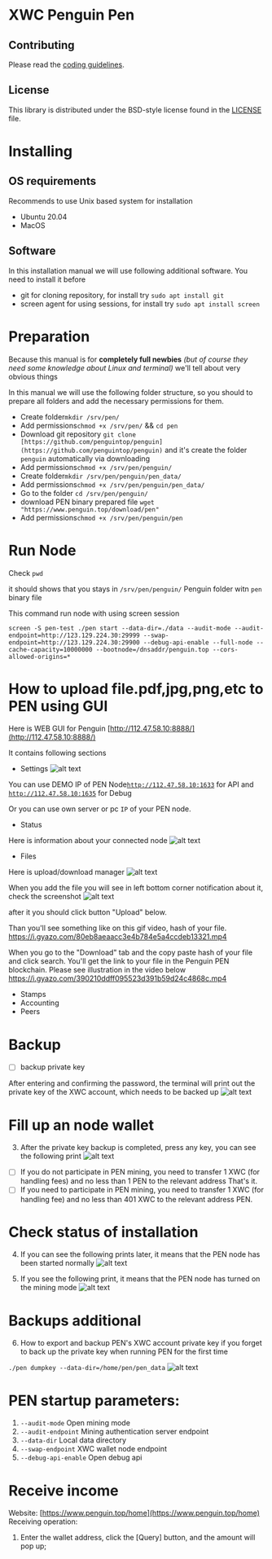 # XWC Penguin Pen

## Contributing

Please read the [coding guidelines](CODING.md).

## License

This library is distributed under the BSD-style license found in the [LICENSE](LICENSE) file.

# Installing

## OS requirements

Recommends to use Unix based system for installation

- Ubuntu 20.04
- MacOS

## Software

In this installation manual we will use following additional software. You need to install it before

- git for cloning repository, for install try `sudo apt install git`
- screen agent for using sessions, for install try `sudo apt install screen`

# Preparation

Because this manual is for **completely full newbies** *(but of course they need some knowledge about Linux and terminal)* we'll tell about very obvious things

In this manual we will use the following folder structure, so you should to prepare all folders and add the necessary permissions for them.

- Create folder`mkdir /srv/pen/`
- Add permissions`chmod +x /srv/pen/` && `cd pen`
- Download git repository `git clone [https://github.com/penguintop/penguin](https://github.com/penguintop/penguin)` and it's create the folder `penguin` automatically via downloading
- Add permissions`chmod +x /srv/pen/penguin/`
- Create folder`mkdir /srv/pen/penguin/pen_data/`
- Add permissions`chmod +x /srv/pen/penguin/pen_data/`
- Go to the folder `cd /srv/pen/penguin/`
- download PEN binary prepared file  `wget "https://www.penguin.top/download/pen"`
- Add permissions`chmod +x /srv/pen/penguin/pen`

# Run Node

Check `pwd`

it should shows that you stays in ``/srv/pen/penguin/`` Penguin folder witn `pen` binary file

This command run node with using screen session

`screen -S pen-test ./pen start --data-dir=./data --audit-mode --audit-endpoint=http://123.129.224.30:29999 --swap-endpoint=http://123.129.224.30:29900 --debug-api-enable --full-node --cache-capacity=10000000 --bootnode=/dnsaddr/penguin.top --cors-allowed-origins=*`

# How to upload file.pdf,jpg,png,etc to PEN using GUI

Here is WEB GUI for Penguin [http://112.47.58.10:8888/](http://112.47.58.10:8888/)

It contains following sections

- Settings
![alt text](/resources/images/guide_setting.png)

You can use DEMO IP of PEN Node[`http://112.47.58.10:1633`](http://112.47.58.10:1633/) for API and [`http://112.47.58.10:1635`](http://112.47.58.10:1635/) for Debug

Or you can use own server or pc `IP` of your PEN node.

- Status

Here is information about your connected node
![alt text](/resources/images/guide_status.png)

- Files

Here is upload/download manager
![alt text](/resources/images/guide-files-operation-1.png)

When you add the file you will see in left bottom corner notification about it, check the screenshot
![alt text](/resources/images/guide-files-operation-2.png)

after it you should click button "Upload" below.

Than you'll see something like on this gif video, hash of your file.
https://i.gyazo.com/80eb8aeaacc3e4b784e5a4ccdeb13321.mp4


When you go to the "Download" tab and the copy paste hash of your file and click search. You'll get the link to your file in the Penguin PEN blockchain. Please see illustration in the video below
https://i.gyazo.com/390210ddff095523d391b59d24c4868c.mp4


- Stamps
- Accounting
- Peers

# Backup

- [ ]  backup private key

After entering and confirming the password, the terminal will print out the private key of the XWC account, which needs to be backed up
![alt text](https://lh3.googleusercontent.com/pw/AM-JKLUWiBZJW0rCHXpYlzxY0UpLqFG2G7dAV7yN5QGT0cSgr9H-yk8sDjYAHL4ix3tnCDAbPD5L29Glz_a0KAHK6aDkDF9h5ilLlNSsTaQglRwS9l5jM5Nz7V7OV20qZz0Jfsg5GxotA1ZuEz_XxK8LT9Yn=w993-h218-no?authuser=0?raw=true)


# Fill up an node wallet

3. After the private key backup is completed, press any key, you can see the following print
![alt text](https://lh3.googleusercontent.com/pw/AM-JKLWLG6J3qH-8uRnhS-fqiWngU-cFNaomp-z6oCC1OuAhgIuZo-o8RDQd0jg2COlYjKtwg1CAIYS-Y8yqQJZjIGCAzu4CurpW-ZCn47iY8cBFsjJHGyJ5lxOh7buycdKS_fcmAZTLwHVu0Lpd1ZPVdtSd=w2107-h433-no?authuser=0?raw=true)


- [ ]  If you do not participate in PEN mining, you need to transfer 1 XWC (for handling fees) and no less than 1 PEN to the relevant address
That's it.
- [ ]  If you need to participate in PEN mining, you need to transfer 1 XWC (for handling fee) and no less than 401 XWC to the relevant address
PEN.

# Check status of installation

4. If you can see the following prints later, it means that the PEN node has been started normally
![alt text](https://lh3.googleusercontent.com/pw/AM-JKLVIAE05XpRJ_OHDeG0wfSaeYcBwVKVjyHeIvYwXJQ2zgimXJo2uTc1Ux0in9yyZ82X3XQOHGOTWKf-Q8GgzQV-SguWXDt57xyOO-5IkNFoV1jePYI-XVqGZkxKDNyeI6DBUEIq3rvILPm-h4C9qL4Ur=w993-h485-no?authuser=0?raw=true)


5. If you see the following print, it means that the PEN node has turned on the mining mode
![alt text](https://lh3.googleusercontent.com/pw/AM-JKLUxl6iPD1EGi0gTM4VGlnvibwBl5Vqv00BYn-yxTkH010T-hkIV2R7AbxJiaY2Q4LAdzg07_zjXXd0ilcIV6YeOlWyZ5I9tNMZNWsVzj7siML7owpdH5dvxWNW4LktnWB2lNGZX2_BzaOvkfA9Y0XpJ=w993-h252-no?authuser=0?raw=true)

# Backups additional

6. How to export and backup PEN's XWC account private key if you forget to back up the private key when running PEN for the first time

`./pen dumpkey --data-dir=/home/pen/pen_data`
![alt text](https://lh3.googleusercontent.com/pw/AM-JKLVh_47pEIn9t0OKbUgXVDMgFlhvG3xLbd2v5Zev8iUf1OPThNVX561tcUF-h-NUWlKgmj_kjzxDGFHALKuVFgoKPdrr-EByrEgv3LMKM24UVmCXOLqmxSkFGOtP19T2Ek0ImCUxXE4RoZcuLFS15E9F=w993-h140-no?authuser=0?raw=true)


# PEN startup parameters:

1. `--audit-mode`
Open mining mode
2. `--audit-endpoint`
Mining authentication server endpoint
3. `--data-dir`
Local data directory
4. `--swap-endpoint`
XWC wallet node endpoint
5. `--debug-api-enable`
Open debug api

# Receive income

Website: [https://www.penguin.top/home](https://www.penguin.top/home)
Receiving operation:

1. Enter the wallet address, click the [Query] button, and the amount will pop up;
